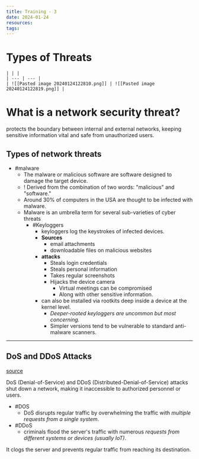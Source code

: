 ```yaml
---
title: Training - 3
date: 2024-01-24
resources: 
tags:
---
```

# Types of Threats

```ad-note
| | |
| --- | --- |
| ![[Pasted image 20240124122810.png]] | ![[Pasted image 20240124122819.png]] |
```

# What is a network security threat?

protects the boundary between internal and external networks, keeping sensitive information vital and safe from unauthorized users. 

## Types of network threats

- #malware
	- The malware or malicious software are software designed to damage the target device.
	- ! Derived from the combination of two words: "malicious" and "software."
	- Around 30% of computers in the USA are thought to be infected with malware.
	- Malware is an umbrella term for several sub-varieties of cyber threats
		- #Keyloggers
			- keyloggers log the keystrokes of infected devices.
			- **Sources**
				- email attachments
				- downloadable files on malicious websites
			- **attacks**
				- Steals login credentials
				- Steals personal information
				- Takes regular screenshots
				- Hijacks the device camera
					- Virtual meetings can be compromised
					- Along with other sensitive information.
			- can also be installed via rootkits deep inside a device at the kernel level.
				- *Deeper-rooted keyloggers are uncommon but most concerning.*
				- Simpler versions tend to be vulnerable to standard anti-malware scanners.

---
## DoS and DDoS Attacks

[source](https://www.packetlabs.net/posts/what-are-network-attacks/#:~:text=PTaaS%20vendor.-,DoS%20and%20DDoS%20Attacks,-While%20hackers%20exploit)

DoS (Denial-of-Service) and DDoS (Distributed-Denial-of-Service) attacks shut down a network, making it inaccessible to authorized personnel or users.

- #DOS
	- DoS disrupts regular traffic by overwhelming the traffic with *multiple requests from a single system*.
- #DDoS
	- criminals flood the server's traffic with numerous *requests from different systems or devices (usually IoT)*.

It clogs the server and prevents regular traffic from reaching its destination.

